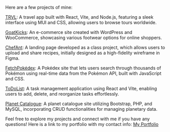 

Here are a few projects of mine:

[TRVL](https://trvlad.netlify.app/): A travel app built with React, Vite, and Node.js, featuring a sleek interface using MUI and CSS, allowing users to browse tours worldwide.

[GoatKicks](https://dho9.dmitstudent.ca/wordpress/): An e-commerce site created with WordPress and WooCommerce, showcasing various footwear options for online shoppers.

[ChefAnt](https://chefant.netlify.app/): A landing page developed as a class project, which allows users to upload and share recipes, initially designed as a high-fidelity wireframe in Figma.

[FetchPokédex](https://fetchpokedex.netlify.app/): A Pokédex site that lets users search through thousands of Pokémon using real-time data from the Pokémon API, built with JavaScript and CSS.

[ToDoList](https://addittolist.netlify.app/): A task management application using React and Vite, enabling users to add, delete, and reorganize tasks effortlessly.

[Planet Catalogue](http://planetcatalogue.42web.io/?i=1): A planet catalogue site utilizing Bootstrap, PHP, and MySQL, incorporating CRUD functionalities for managing planetary data.


Feel free to explore my projects and connect with me if you have any questions! Here is a link to my portfolio with my contact info: [My Portfolio](https://derekhoportfolio.netlify.app/)
